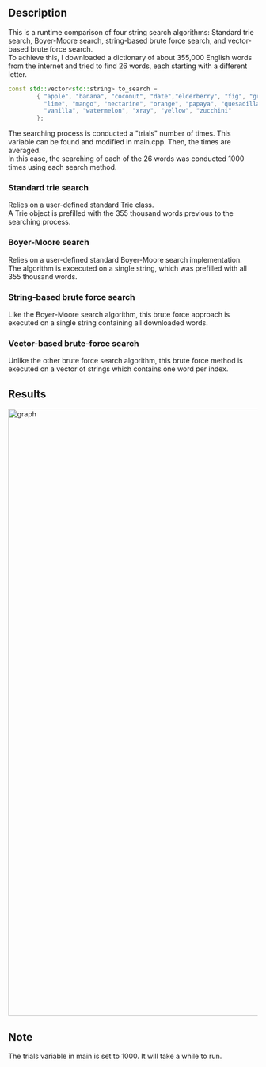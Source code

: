 ## Description
This is a runtime comparison of four string search algorithms: Standard trie search, Boyer-Moore search, string-based brute force search, and vector-based brute force search.
<br>
To achieve this, I downloaded a dictionary of about 355,000 English words from the internet and tried to find 26 words, each starting with a different letter.
<br>

```cpp
const std::vector<std::string> to_search =
        { "apple", "banana", "coconut", "date","elderberry", "fig", "grape", "hackberry","imbe", "jackfruit", "kiwi",
          "lime", "mango", "nectarine", "orange", "papaya", "quesadilla", "rambutan", "strawberry", "tangerine", "ugli",
          "vanilla", "watermelon", "xray", "yellow", "zucchini"
        };
```

The searching process is conducted a "trials" number of times. This variable can be found and modified in main.cpp. Then, the times are averaged.
<br>
In this case, the searching of each of the 26 words was conducted 1000 times using each search method.

### Standard trie search
Relies on a user-defined standard Trie class.
<br>
A Trie object is prefilled with the 355 thousand words previous to the searching process.

### Boyer-Moore search
Relies on a user-defined standard Boyer-Moore search implementation.
<br>
The algorithm is excecuted on a single string, which was prefilled with all 355 thousand words.

### String-based brute force search
Like the Boyer-Moore search algorithm, this brute force approach is executed on a single string containing all downloaded words.

### Vector-based brute-force search
Unlike the other brute force search algorithm, this brute force method is executed on a vector of strings which contains one word per index.

## Results
<img width="1225" alt="graph" src="https://github.com/leonardo-blas/word-search-algorithms-comparison/assets/125172895/4019bc60-15ae-4c58-a1ff-b04633228141">

## Note
The trials variable in main is set to 1000. It will take a while to run.
